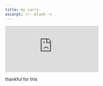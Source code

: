 ```yaml
---
title: my carry
excerpt: <!--blank-->
---
```


<iframe src="https://www.youtube.com/embed/nGDk6JqfQu0" title="YouTube video player" frameborder="0" allow="accelerometer; autoplay; clipboard-write; encrypted-media; gyroscope; picture-in-picture" allowfullscreen></iframe>

thankful for this